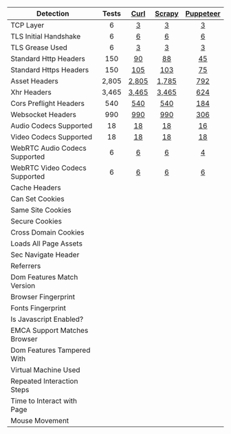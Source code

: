 Detection | Tests | [Curl](docs/scraper-detections/curl.md) | [Scrapy](docs/scraper-detections/scrapy.md) | [Puppeteer](docs/scraper-detections/puppeteer.md)
--- | :---: | :---: | :---: | :---: 
TCP Layer | 6 | [3](docs/scraper-detections/curl.md#tcp-layer) | [3](docs/scraper-detections/scrapy.md#tcp-layer) | [3](docs/scraper-detections/puppeteer.md#tcp-layer)
TLS Initial Handshake | 6 | [6](docs/scraper-detections/curl.md#tls-initial-handshake) | [6](docs/scraper-detections/scrapy.md#tls-initial-handshake) | [6](docs/scraper-detections/puppeteer.md#tls-initial-handshake)
TLS Grease Used | 6 | [3](docs/scraper-detections/curl.md#tls-grease-used) | [3](docs/scraper-detections/scrapy.md#tls-grease-used) | [3](docs/scraper-detections/puppeteer.md#tls-grease-used)
Standard Http Headers | 150 | [90](docs/scraper-detections/curl.md#standard-http-headers) | [88](docs/scraper-detections/scrapy.md#standard-http-headers) | [45](docs/scraper-detections/puppeteer.md#standard-http-headers)
Standard Https Headers | 150 | [105](docs/scraper-detections/curl.md#standard-https-headers) | [103](docs/scraper-detections/scrapy.md#standard-https-headers) | [75](docs/scraper-detections/puppeteer.md#standard-https-headers)
Asset Headers | 2,805 | [2,805](docs/scraper-detections/curl.md#asset-headers) | [1,785](docs/scraper-detections/scrapy.md#asset-headers) | [792](docs/scraper-detections/puppeteer.md#asset-headers)
Xhr Headers | 3,465 | [3,465](docs/scraper-detections/curl.md#xhr-headers) | [3,465](docs/scraper-detections/scrapy.md#xhr-headers) | [624](docs/scraper-detections/puppeteer.md#xhr-headers)
Cors Preflight Headers | 540 | [540](docs/scraper-detections/curl.md#cors-preflight-headers) | [540](docs/scraper-detections/scrapy.md#cors-preflight-headers) | [184](docs/scraper-detections/puppeteer.md#cors-preflight-headers)
Websocket Headers | 990 | [990](docs/scraper-detections/curl.md#websocket-headers) | [990](docs/scraper-detections/scrapy.md#websocket-headers) | [306](docs/scraper-detections/puppeteer.md#websocket-headers)
Audio Codecs Supported | 18 | [18](docs/scraper-detections/curl.md#audio-codecs-supported) | [18](docs/scraper-detections/scrapy.md#audio-codecs-supported) | [16](docs/scraper-detections/puppeteer.md#audio-codecs-supported)
Video Codecs Supported | 18 | [18](docs/scraper-detections/curl.md#video-codecs-supported) | [18](docs/scraper-detections/scrapy.md#video-codecs-supported) | [18](docs/scraper-detections/puppeteer.md#video-codecs-supported)
WebRTC Audio Codecs Supported | 6 | [6](docs/scraper-detections/curl.md#webrtc-audio-codecs-supported) | [6](docs/scraper-detections/scrapy.md#webrtc-audio-codecs-supported) | [4](docs/scraper-detections/puppeteer.md#webrtc-audio-codecs-supported)
WebRTC Video Codecs Supported | 6 | [6](docs/scraper-detections/curl.md#webrtc-video-codecs-supported) | [6](docs/scraper-detections/scrapy.md#webrtc-video-codecs-supported) | [6](docs/scraper-detections/puppeteer.md#webrtc-video-codecs-supported)
Cache Headers | 
Can Set Cookies | 
Same Site Cookies | 
Secure Cookies | 
Cross Domain Cookies | 
Loads All Page Assets | 
Sec Navigate Header | 
Referrers | 
Dom Features Match Version | 
Browser Fingerprint | 
Fonts Fingerprint | 
Is Javascript Enabled? | 
EMCA Support Matches Browser | 
Dom Features Tampered With | 
Virtual Machine Used | 
Repeated Interaction Steps | 
Time to Interact with Page | 
Mouse Movement | 